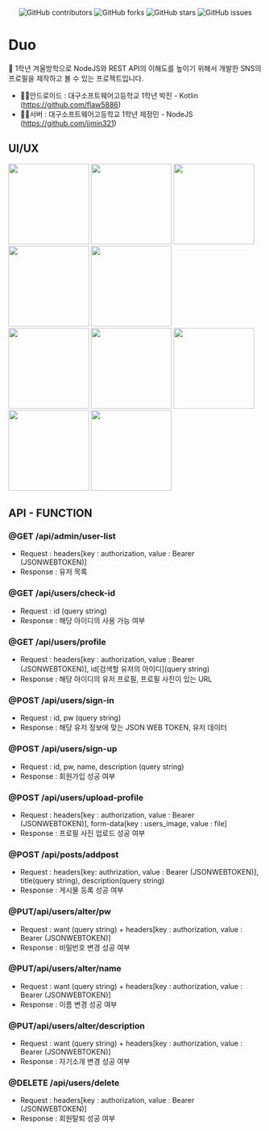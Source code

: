 <div align="center">
  
![GitHub contributors](https://img.shields.io/github/contributors/jjmin321/Duo_server)
![GitHub forks](https://img.shields.io/github/forks/jjmin321/Duo_server?label=Forks)
![GitHub stars](https://img.shields.io/github/stars/jjmin321/Duo_server?style=Stars)
![GitHub issues](https://img.shields.io/github/issues-raw/jjmin321/MaskInfo_api)

</div>

# Duo 
💠 1학년 겨울방학으로 NodeJS와 REST API의 이해도를 높이기 위해서 개발한 SNS의 프로필을 제작하고 볼 수 있는 프로젝트입니다.
- 🙋‍♂️안드로이드 : 대구소프트웨어고등학교 1학년 박진 - Kotlin (https://github.com/flaw5886)
- 🙋‍♂️서버 : 대구소프트웨어고등학교 1학년 제정민 - NodeJS (https://github.com/jjmin321)

## UI/UX
<div>
<img width="160" src="https://user-images.githubusercontent.com/52072077/76144473-3a86f100-60c4-11ea-89b6-01aa1839b138.jpg"></img>
<img width="160" src="https://user-images.githubusercontent.com/52072077/76144474-3c50b480-60c4-11ea-8591-37573a623b46.jpg"></img>
<img width="160" src="https://user-images.githubusercontent.com/52072077/76144476-3fe43b80-60c4-11ea-97c2-fc344959b457.jpg"></img>
<img width="160" src="https://user-images.githubusercontent.com/52072077/76144477-407cd200-60c4-11ea-801f-601757386f0b.jpg"></img>
<img width="160" src="https://user-images.githubusercontent.com/52072077/76144478-41adff00-60c4-11ea-91c2-545b44986dc1.jpg"></img>
</div>

<div>
<img width="160" src="https://user-images.githubusercontent.com/52072077/76144479-41adff00-60c4-11ea-9c67-77f9fa2cf96e.jpg"></img>
<img width="160" src="https://user-images.githubusercontent.com/52072077/76144480-42469580-60c4-11ea-8ed8-4747245d37b3.jpg"></img>
<img width="160" src="https://user-images.githubusercontent.com/52072077/76144481-42df2c00-60c4-11ea-8924-c251f0cc057a.jpg"></img>
<img width="160" src="https://user-images.githubusercontent.com/52072077/76144482-4377c280-60c4-11ea-879e-7f60b7309798.jpg"></img>
<img width="160" src="https://user-images.githubusercontent.com/52072077/76144484-44105900-60c4-11ea-86d5-4bf2a501d46b.jpg"></img>
</div>

## API - FUNCTION

### @GET /api/admin/user-list
- Request : headers[key : authorization, value : Bearer (JSONWEBTOKEN)]
- Response : 유저 목록

### @GET /api/users/check-id
- Request : id (query string)
- Response : 해당 아이디의 사용 가능 여부

### @GET /api/users/profile
- Request : headers[key : authorization, value : Bearer (JSONWEBTOKEN)], id[검색할 유저의 아이디](query string)
- Response : 해당 아이디의 유저 프로필, 프로필 사진이 있는 URL

### @POST /api/users/sign-in
- Request : id, pw (query string)
- Response : 해당 유저 정보에 맞는 JSON WEB TOKEN, 유저 데이터

### @POST /api/users/sign-up
- Request : id, pw, name, description (query string)
- Response : 회원가입 성공 여부

### @POST /api/users/upload-profile
- Request : headers[key : authorization, value : Bearer (JSONWEBTOKEN)], form-data[key : users_image, value : file]
- Response : 프로필 사진 업로드 성공 여부

### @POST /api/posts/addpost
- Request : headers[key: authrization, value : Bearer (JSONWEBTOKEN)], title(query string), description(query string)
- Response : 게시물 등록 성공 여부

### @PUT/api/users/alter/pw
- Request : want (query string) + headers[key : authorization, value : Bearer (JSONWEBTOKEN)]
- Response : 비밀번호 변경 성공 여부

### @PUT/api/users/alter/name
- Request : want (query string) + headers[key : authorization, value : Bearer (JSONWEBTOKEN)]
- Response : 이름 변경 성공 여부

### @PUT/api/users/alter/description
- Request : want (query string) + headers[key : authorization, value : Bearer (JSONWEBTOKEN)]
- Response : 자기소개 변경 성공 여부

### @DELETE /api/users/delete
- Request : headers[key : authorization, value : Bearer (JSONWEBTOKEN)]
- Response : 회원탈퇴 성공 여부
